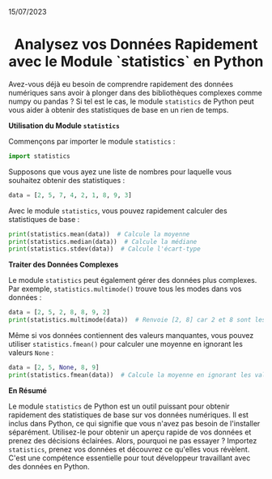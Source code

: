 15/07/2023

<h1 align="center">Analysez vos Données Rapidement avec le Module `statistics` en Python</h1>

Avez-vous déjà eu besoin de comprendre rapidement des données numériques sans avoir à plonger dans des bibliothèques complexes comme numpy ou pandas ? Si tel est le cas, le module `statistics` de Python peut vous aider à obtenir des statistiques de base en un rien de temps.

**Utilisation du Module `statistics`**

Commençons par importer le module `statistics` :

```python
import statistics
```

Supposons que vous ayez une liste de nombres pour laquelle vous souhaitez obtenir des statistiques :

```python
data = [2, 5, 7, 4, 2, 1, 8, 9, 3]
```

Avec le module `statistics`, vous pouvez rapidement calculer des statistiques de base :

```python
print(statistics.mean(data))  # Calcule la moyenne
print(statistics.median(data))  # Calcule la médiane
print(statistics.stdev(data))  # Calcule l'écart-type
```

**Traiter des Données Complexes**

Le module `statistics` peut également gérer des données plus complexes. Par exemple, `statistics.multimode()` trouve tous les modes dans vos données :

```python
data = [2, 5, 2, 8, 8, 9, 2]
print(statistics.multimode(data))  # Renvoie [2, 8] car 2 et 8 sont les modes
```

Même si vos données contiennent des valeurs manquantes, vous pouvez utiliser `statistics.fmean()` pour calculer une moyenne en ignorant les valeurs `None` :

```python
data = [2, 5, None, 8, 9]
print(statistics.fmean(data))  # Calcule la moyenne en ignorant les valeurs None
```

**En Résumé**

Le module `statistics` de Python est un outil puissant pour obtenir rapidement des statistiques de base sur vos données numériques. Il est inclus dans Python, ce qui signifie que vous n'avez pas besoin de l'installer séparément. Utilisez-le pour obtenir un aperçu rapide de vos données et prenez des décisions éclairées. Alors, pourquoi ne pas essayer ? Importez `statistics`, prenez vos données et découvrez ce qu'elles vous révèlent. C'est une compétence essentielle pour tout développeur travaillant avec des données en Python.